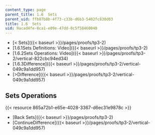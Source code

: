 ```yaml
---
content_type: page
parent_title: 1.6  Sets
parent_uid: ffb87b8b-4f73-c33b-d6b3-5402fc830d03
title: 1.6  Sets
uid: 9acad4fe-0ca1-e09e-47dd-0c5f58460040
---
```


*   [< Sets]({{< baseurl >}}/pages/proofs/tp3-2)
*   [1.6.1Sets Definitions: Video]({{< baseurl >}}/pages/proofs/tp3-2)
*   [1.6.2Sets Operations: Video]({{< baseurl >}}/pages/proofs/tp3-2/vertical-822cbc94ed34)
*   [1.6.3Difference]({{< baseurl >}}/pages/proofs/tp3-2/vertical-049c9a1dd957)
*   [\>Difference]({{< baseurl >}}/pages/proofs/tp3-2/vertical-049c9a1dd957)

Sets Operations
---------------

{{< resource 865a72b1-e65e-4028-3367-d6ec31e9878c >}}

*   [Back Sets]({{< baseurl >}}/pages/proofs/tp3-2)
*   [ContinueDifference]({{< baseurl >}}/pages/proofs/tp3-2/vertical-049c9a1dd957)